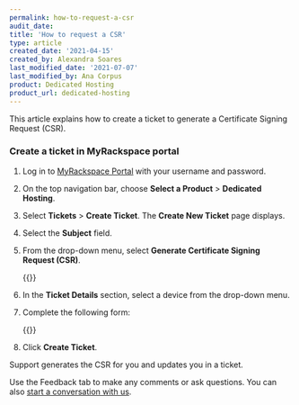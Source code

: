 ```yaml
---
permalink: how-to-request-a-csr
audit_date:
title: 'How to request a CSR'
type: article
created_date: '2021-04-15'
created_by: Alexandra Soares
last_modified_date: '2021-07-07'
last_modified_by: Ana Corpus 
product: Dedicated Hosting
product_url: dedicated-hosting
---
```


This article explains how to create a ticket to generate a Certificate Signing Request (CSR).

### Create a ticket in MyRackspace portal

1. Log in to [MyRackspace Portal](https://login.rackspace.com/login) with your username and password.

2. On the top navigation bar, choose **Select a Product** > **Dedicated Hosting**.

3. Select **Tickets** > **Create Ticket**. The **Create New Ticket** page displays. 

4. Select the **Subject** field.

5. From the drop-down menu, select **Generate Certificate Signing Request (CSR)**.

   {{<image src="CSR1.png" alt="" title="">}}

6. In the **Ticket Details** section, select a device from the drop-down menu. 

7. Complete the following form:

   {{<image src="CSR2.png" alt="" title="">}}
	
9. Click **Create Ticket**.

Support generates the CSR for you and updates you in a ticket.

Use the Feedback tab to make any comments or ask questions. You can also [start a conversation with us](https://www.rackspace.com/contact).
